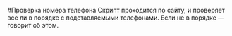 #Проверка номера телефона
Скрипт проходится по сайту, и проверяет все ли в порядке с подставляемыми телефонами. Если не в порядке — говорит об этом.
